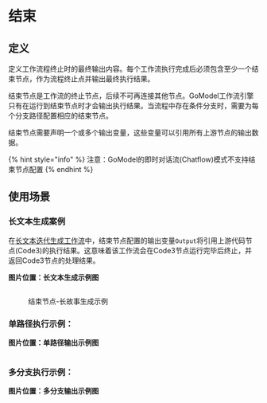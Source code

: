 # 结束

## 定义

定义工作流程终止时的最终输出内容。每个工作流执行完成后必须包含至少一个结束节点，作为流程终止点并输出最终执行结果。

结束节点是工作流的终止节点，后续不可再连接其他节点。GoModel工作流引擎只有在运行到结束节点时才会输出执行结果。当流程中存在条件分支时，需要为每个分支路径配置相应的结束节点。

结束节点需要声明一个或多个输出变量，这些变量可以引用所有上游节点的输出数据。

{% hint style="info" %}
注意：GoModel的即时对话流(Chatflow)模式不支持结束节点配置
{% endhint %}


## 使用场景

### 长文本生成案例
在[长文本迭代生成工作流](iteration.md#示例2-长文本迭代生成器)中，结束节点配置的输出变量`Output`将引用上游代码节点(Code3)的执行结果。这意味着该工作流会在Code3节点运行完毕后终止，并返回Code3节点的处理结果。

**图片位置：长文本生成示例图**
<figure><img src="../../../.gitbook/assets/image (284).png" alt=""><figcaption><p>结束节点-长故事生成示例</p></figcaption></figure>

### 单路径执行示例：
**图片位置：单路径输出示例图**

<figure><img src="../../../.gitbook/assets/output (5).png" alt=""><figcaption></figcaption></figure>

### 多分支执行示例：
**图片位置：多分支输出示例图**
<figure><img src="../../../.gitbook/assets/output (1) (3).png" alt=""><figcaption></figcaption></figure>
